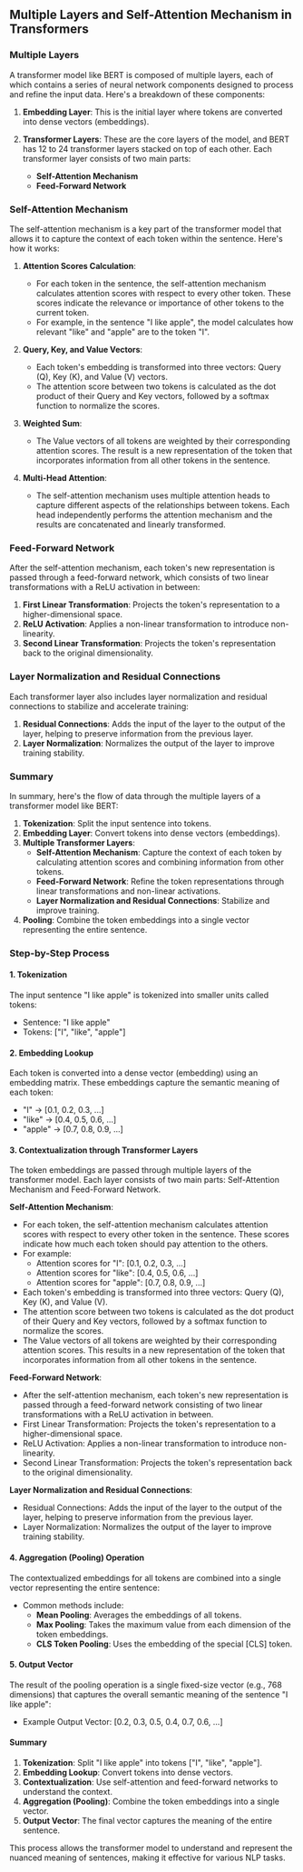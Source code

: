 ## Multiple Layers and Self-Attention Mechanism in Transformers


### Multiple Layers

A transformer model like BERT is composed of multiple layers, each of which contains a series of neural network components designed to process and refine the input data. Here's a breakdown of these components:

1. **Embedding Layer**: This is the initial layer where tokens are converted into dense vectors (embeddings).

2. **Transformer Layers**: These are the core layers of the model, and BERT has 12 to 24 transformer layers stacked on top of each other. Each transformer layer consists of two main parts:
   - **Self-Attention Mechanism**
   - **Feed-Forward Network**


### Self-Attention Mechanism

The self-attention mechanism is a key part of the transformer model that allows it to capture the context of each token within the sentence. Here's how it works:

1. **Attention Scores Calculation**:
   - For each token in the sentence, the self-attention mechanism calculates attention scores with respect to every other token. These scores indicate the relevance or importance of other tokens to the current token.
   - For example, in the sentence "I like apple", the model calculates how relevant "like" and "apple" are to the token "I".

2. **Query, Key, and Value Vectors**:
   - Each token's embedding is transformed into three vectors: Query (Q), Key (K), and Value (V) vectors.
   - The attention score between two tokens is calculated as the dot product of their Query and Key vectors, followed by a softmax function to normalize the scores.

3. **Weighted Sum**:
   - The Value vectors of all tokens are weighted by their corresponding attention scores. The result is a new representation of the token that incorporates information from all other tokens in the sentence.

4. **Multi-Head Attention**:
   - The self-attention mechanism uses multiple attention heads to capture different aspects of the relationships between tokens. Each head independently performs the attention mechanism and the results are concatenated and linearly transformed.


### Feed-Forward Network

After the self-attention mechanism, each token's new representation is passed through a feed-forward network, which consists of two linear transformations with a ReLU activation in between:

1. **First Linear Transformation**: Projects the token's representation to a higher-dimensional space.
2. **ReLU Activation**: Applies a non-linear transformation to introduce non-linearity.
3. **Second Linear Transformation**: Projects the token's representation back to the original dimensionality.


### Layer Normalization and Residual Connections

Each transformer layer also includes layer normalization and residual connections to stabilize and accelerate training:

1. **Residual Connections**: Adds the input of the layer to the output of the layer, helping to preserve information from the previous layer.
2. **Layer Normalization**: Normalizes the output of the layer to improve training stability.


### Summary

In summary, here's the flow of data through the multiple layers of a transformer model like BERT:

1. **Tokenization**: Split the input sentence into tokens.
2. **Embedding Layer**: Convert tokens into dense vectors (embeddings).
3. **Multiple Transformer Layers**:
   - **Self-Attention Mechanism**: Capture the context of each token by calculating attention scores and combining information from other tokens.
   - **Feed-Forward Network**: Refine the token representations through linear transformations and non-linear activations.
   - **Layer Normalization and Residual Connections**: Stabilize and improve training.
4. **Pooling**: Combine the token embeddings into a single vector representing the entire sentence.


### Step-by-Step Process

#### 1. Tokenization

The input sentence "I like apple" is tokenized into smaller units called tokens:
- Sentence: "I like apple"
- Tokens: ["I", "like", "apple"]

#### 2. Embedding Lookup

Each token is converted into a dense vector (embedding) using an embedding matrix. These embeddings capture the semantic meaning of each token:
- "I" → [0.1, 0.2, 0.3, ...]
- "like" → [0.4, 0.5, 0.6, ...]
- "apple" → [0.7, 0.8, 0.9, ...]

#### 3. Contextualization through Transformer Layers

The token embeddings are passed through multiple layers of the transformer model. Each layer consists of two main parts: Self-Attention Mechanism and Feed-Forward Network.

**Self-Attention Mechanism**:
- For each token, the self-attention mechanism calculates attention scores with respect to every other token in the sentence. These scores indicate how much each token should pay attention to the others.
- For example:
  - Attention scores for "I": [0.1, 0.2, 0.3, ...]
  - Attention scores for "like": [0.4, 0.5, 0.6, ...]
  - Attention scores for "apple": [0.7, 0.8, 0.9, ...]
- Each token's embedding is transformed into three vectors: Query (Q), Key (K), and Value (V).
- The attention score between two tokens is calculated as the dot product of their Query and Key vectors, followed by a softmax function to normalize the scores.
- The Value vectors of all tokens are weighted by their corresponding attention scores. This results in a new representation of the token that incorporates information from all other tokens in the sentence.

**Feed-Forward Network**:
- After the self-attention mechanism, each token's new representation is passed through a feed-forward network consisting of two linear transformations with a ReLU activation in between.
- First Linear Transformation: Projects the token's representation to a higher-dimensional space.
- ReLU Activation: Applies a non-linear transformation to introduce non-linearity.
- Second Linear Transformation: Projects the token's representation back to the original dimensionality.

**Layer Normalization and Residual Connections**:
- Residual Connections: Adds the input of the layer to the output of the layer, helping to preserve information from the previous layer.
- Layer Normalization: Normalizes the output of the layer to improve training stability.

#### 4. Aggregation (Pooling) Operation

The contextualized embeddings for all tokens are combined into a single vector representing the entire sentence:
- Common methods include:
  - **Mean Pooling**: Averages the embeddings of all tokens.
  - **Max Pooling**: Takes the maximum value from each dimension of the token embeddings.
  - **CLS Token Pooling**: Uses the embedding of the special [CLS] token.

#### 5. Output Vector

The result of the pooling operation is a single fixed-size vector (e.g., 768 dimensions) that captures the overall semantic meaning of the sentence "I like apple":
- Example Output Vector: [0.2, 0.3, 0.5, 0.4, 0.7, 0.6, ...]

#### Summary

1. **Tokenization**: Split "I like apple" into tokens ["I", "like", "apple"].
2. **Embedding Lookup**: Convert tokens into dense vectors.
3. **Contextualization**: Use self-attention and feed-forward networks to understand the context.
4. **Aggregation (Pooling)**: Combine the token embeddings into a single vector.
5. **Output Vector**: The final vector captures the meaning of the entire sentence.

This process allows the transformer model to understand and represent the nuanced meaning of sentences, making it effective for various NLP tasks.

